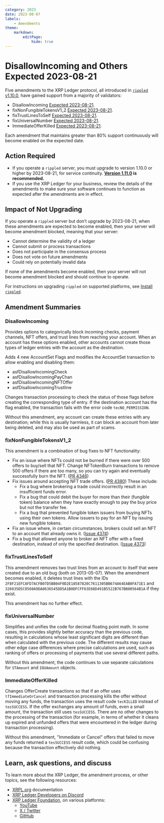 ```yaml
---
category: 2023
date: 2023-08-07
labels:
    - Amendments
theme:
    markdown:
        editPage:
            hide: true
---
```

# DisallowIncoming and Others Expected 2023-08-21

Five amendments to the XRP Ledger protocol, all introduced in [`rippled` v1.10.0](https://github.com/ripple/rippled/releases/tag/1.10.0), have gained support from a majority of validators:

- DisallowIncoming [Expected 2023-08-21](https://livenet.xrpl.org/transactions/0233A777FBE622D7168BF6471F26348068FFAA71998988E04F14C68FE681A243).
- fixNonFungibleTokensV1_2 [Expected 2023-08-21](https://livenet.xrpl.org/transactions/DF62EBD98507C1BEBC9DE3F893BB5FC1FC7CBA519A6D5AC8D9B31A0484F1E91B).
- fixTrustLinesToSelf [Expected 2023-08-21](https://livenet.xrpl.org/transactions/24BA5B9EFE6235868B701E57D2E2DF7A6043FA5EFD1A1F8685A29F99E9D9A106).
- fixUniversalNumber [Expected 2023-08-21](https://livenet.xrpl.org/transactions/2D6414605922894483E52513A244A1DC0F86ECB958A395F0902FF9AA6595682F).
- ImmediateOfferKilled [Expected 2023-08-21](https://livenet.xrpl.org/transactions/9D63D5C4216AA36FC17995982DBB1ADE203F39F2A2BE414E1BA708E5E7D0F467).

Each amendment that maintains greater than 80% support continuously will become enabled on the expected date.

<!-- BREAK -->

## Action Required

- If you operate a `rippled` server, you must upgrade to version 1.10.0 or higher by 2023-08-21, for service continuity. **[Version 1.11.0](https://xrpl.org/blog/2023/rippled-1.11.0.html) is recommended.**
- If you use the XRP Ledger for your business, review the details of the amendments to make sure your software continues to function as expected after the amendments are in effect.

## Impact of Not Upgrading

If you operate a `rippled` server but don’t upgrade by 2023-08-21, when these amendments are expected to become enabled, then your server will become amendment blocked, meaning that your server:

* Cannot determine the validity of a ledger
* Cannot submit or process transactions
* Does not participate in the consensus process
* Does not vote on future amendments
* Could rely on potentially invalid data

If none of the amendments become enabled, then your server will not become amendment blocked and should continue to operate.

For instructions on upgrading `rippled` on supported platforms, see [Install `rippled`](https://xrpl.org/install-rippled.html).


## Amendment Summaries

### DisallowIncoming

Provides options to categorically block incoming checks, payment channels, NFT offers, and trust lines from reaching your account. When an account has these options enabled, other accounts cannot create those types of ledger entries with the account as the destination.

Adds 4 new AccountSet Flags and modifies the AccountSet transaction to allow enabling and disabling them:

- asfDisallowIncomingCheck
- asfDisallowIncomingPayChan
- asfDisallowIncomingNFTOffer
- asfDisallowIncomingTrustline

Changes transaction processing to check the status of those flags before creating the corresponding type of entry. If the destination account has the flag enabled, the transaction fails with the error code `tecNO_PERMISSION`.

Without this amendment, any account can create these entries with any destination; while this is usually harmless, it can block an account from later being deleted, and may also be used as part of scams.

### fixNonFungibleTokensV1_2

This amendment is a combination of bug fixes to NFT functionality:

- Fix an issue where NFTs could not be burned if there were over 500 offers to buy/sell that NFT. Change NFTokenBurn transactions to remove 500 offers if there are too many, so you can try again and eventually successfully burn the NFT. ([PR 4346](https://github.com/XRPLF/rippled/pull/4346))
- Fix issues around accepting NFT trade offers. ([PR 4380](https://github.com/XRPLF/rippled/pull/4380)) These include:
    - Fix a bug where brokering a trade could incorrectly result in an insufficient funds error.
    - Fix a bug that could debit the buyer for more than their (fungible token) balance when they have exactly enough to pay the buy price but not the transfer fee.
    - Fix a bug that prevented fungible token issuers from buying NFTs using their own tokens. Allow issuers to pay for an NFT by issuing new fungible tokens.
- Fix an issue where, in certain circumstances, brokers could sell an NFT to an account that already owns it. ([Issue 4374](https://github.com/XRPLF/rippled/issues/4374))
- Fix a bug that allowed anyone to broker an NFT offer with a fixed destination, instead of only the specified destination. ([Issue 4373](https://github.com/XRPLF/rippled/issues/4373))


### fixTrustLinesToSelf

This amendment removes two trust lines from an account to itself that were created due to an old bug (both on 2013-05-07). When the amendment becomes enabled, it deletes trust lines with the IDs `2F8F21EFCAFD7ACFB07D5BB04F0D2E18587820C7611305BB674A64EAB0FA71E1` and `326035D5C0560A9DA8636545DD5A1B0DFCFF63E68D491B5522B767BB00564B1A` if they exist.

This amendment has no further effect.

### fixUniversalNumber

Simplifies and unifies the code for decimal floating point math. In some cases, this provides slightly better accuracy than the previous code, resulting in calculations whose least significant digits are different than when calculated with the previous code. The different results may cause other edge case differences where precise calculations are used, such as ranking of offers or processing of payments that use several different paths.

Without this amendment, the code continues to use separate calculations for `STAmount` and `IOUAmount` objects.

### ImmediateOfferKilled

Changes OfferCreate transactions so that if an offer uses `tfImmediateOrCancel` and transaction processing kills the offer without moving any funds, the transaction uses the result code `tecKILLED` instead of `tesSUCCESS`. If the offer exchanges any amount of funds, even a small amount, the transaction still uses `tesSUCCESS`. There are no other changes to the processing of the transaction (for example, in terms of whether it cleans up expired and unfunded offers that were encountered in the ledger during transaction processing).

Without this amendment, "Immediate or Cancel" offers that failed to move any funds returned a `tesSUCCESS` result code, which could be confusing because the transaction effectively did nothing.

## Learn, ask questions, and discuss

To learn more about the XRP Ledger, the amendment process, or other topics, see the following resources:

- [XRPL.org](https://xrpl.org) documentation
- [XRP Ledger Developers on Discord](https://xrpldevs.org/)
- [XRP Ledger Foundation](https://foundation.xrpl.org/), on various platforms:
    - [YouTube](https://www.youtube.com/channel/UC6zTJdNCBI-TKMt5ubNc_Gg)
    - [X / Twitter](https://twitter.com/XRPLF/)
    - [GitHub](https://github.com/XRPLF/)
